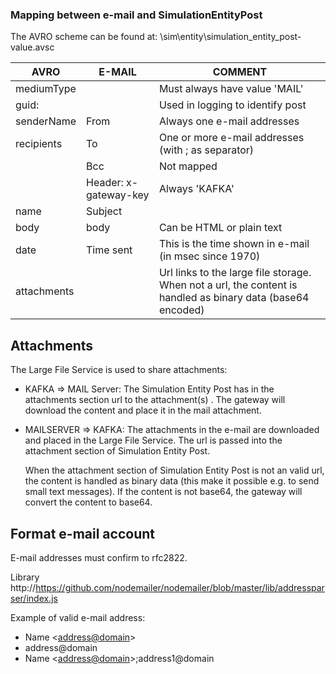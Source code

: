 ### Mapping between e-mail and  SimulationEntityPost

The AVRO scheme can be found at: \sim\entity\simulation_entity_post-value.avsc

| AVRO        | E-MAIL                | COMMENT                                                      |
| ----------- | --------------------- | ------------------------------------------------------------ |
| mediumType  |                       | Must always have value 'MAIL'                                |
| guid:       |                       | Used in logging to identify post                             |
| senderName  | From                  | Always one e-mail addresses                                  |
| recipients  | To                    | One or more e-mail addresses (with ; as separator)           |
|             | Bcc                   | Not mapped                                                   |
|             | Header: x-gateway-key | Always 'KAFKA'                                               |
| name        | Subject               |                                                              |
| body        | body                  | Can be HTML or plain text                                    |
| date        | Time sent             | This is the time shown in e-mail (in msec since 1970)        |
| attachments |                       | Url links to the large file storage. When not a url, the content is handled as binary data (base64 encoded) |

## Attachments

The Large File Service is used to share attachments:

* KAFKA => MAIL Server: The Simulation Entity Post has in the attachments section url to the attachment(s) . The gateway will download the content and place it in the mail attachment.

* MAILSERVER => KAFKA: The attachments in the e-mail are downloaded and placed in the Large File Service. The url is passed into the attachment section of Simulation Entity Post.

  When the attachment section of Simulation Entity Post is not an valid url, the content is handled as binary data (this make it possible e.g. to send small text messages). If the content is not base64, the gateway will convert the content to base64.

## Format e-mail account

E-mail addresses must confirm to rfc2822.

Library http://https://github.com/nodemailer/nodemailer/blob/master/lib/addressparser/index.js

Example of valid e-mail address:

* Name <<address@domain>>
* address@domain
* Name <<address@domain>>;address1@domain